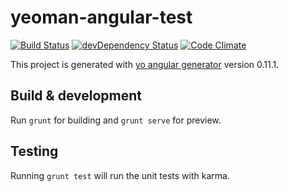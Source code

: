 yeoman-angular-test
===================

[![Build Status](https://secure.travis-ci.org/herereadthis/yeoman-angular-test.svg?branch=master)](http://travis-ci.org/herereadthis/yeoman-angular-test)
[![devDependency Status](https://david-dm.org/herereadthis/yeoman-angular-test/dev-status.svg)](https://david-dm.org/herereadthis/yeoman-angular-test#info=devDependencies)
[![Code Climate](https://codeclimate.com/github/herereadthis/yeoman-angular-test/badges/gpa.svg)](https://codeclimate.com/github/herereadthis/yeoman-angular-test)

This project is generated with [yo angular generator](https://github.com/yeoman/generator-angular)
version 0.11.1.

## Build & development

Run `grunt` for building and `grunt serve` for preview.

## Testing

Running `grunt test` will run the unit tests with karma.
